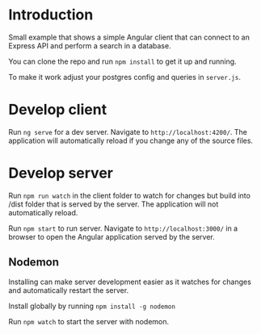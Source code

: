 # Introduction
Small example that shows a simple Angular client that can connect to an Express API and perform a search in a database.

You can clone the repo and run `npm install` to get it up and running.

To make it work adjust your postgres config and queries in `server.js`.

# Develop client
Run `ng serve` for a dev server. Navigate to `http://localhost:4200/`. The application will automatically reload if you change any of the source files.

# Develop server
Run `npm run watch` in the client folder to watch for changes but build into /dist folder that is served by the server. The application will not automatically reload.

Run `npm start` to run server. Navigate to `http://localhost:3000/` in a browser to open the Angular application served by the server.

## Nodemon
Installing can make server development easier as it watches for changes and automatically restart the server.

Install globally by running `npm install -g nodemon`

Run `npm watch` to start the server with nodemon.
